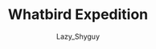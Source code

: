 ---
media: "images/art/lazy_shyguy/whatbird.png"
title: Whatbird Expedition
author: [Lazy_Shyguy]
desc: Where they got the parka from, I don't know.
---